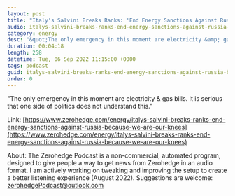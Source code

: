 ```yaml
---
layout: post
title: "Italy's Salvini Breaks Ranks: 'End Energy Sanctions Against Russia Because We Are On Our Knees'"
audio: italys-salvini-breaks-ranks-end-energy-sanctions-against-russia-because-we-are-our-knees-1
category: energy
desc: "&quot;The only emergency in this moment are electricity &amp; gas bills. It is serious that one side of politics does not understand this.&quot;"
duration: 00:04:18
length: 258
datetime: Tue, 06 Sep 2022 11:15:00 +0000
tags: podcast
guid: italys-salvini-breaks-ranks-end-energy-sanctions-against-russia-because-we-are-our-knees-0
order: 0
---
```

&quot;The only emergency in this moment are electricity &amp; gas bills. It is serious that one side of politics does not understand this.&quot;

Link: [https://www.zerohedge.com/energy/italys-salvini-breaks-ranks-end-energy-sanctions-against-russia-because-we-are-our-knees](https://www.zerohedge.com/energy/italys-salvini-breaks-ranks-end-energy-sanctions-against-russia-because-we-are-our-knees)

About: The Zerohedge Podcast is a non-commercial, automated program, designed to give people a way to get news from Zerohedge in an audio format.  I am actively working on tweaking and improving the setup to create a better listening experience (August 2022).  Suggestions are welcome: [zerohedgePodcast@outlook.com](mailto:zerohedgePodcast@outlook.com)